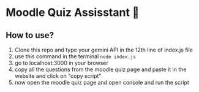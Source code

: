 # Moodle Quiz Assisstant 🧠
## How to use?
1. Clone this repo and type your gemini API in the 12th line of index.js file
2. use this command in the terminal 
   ```node index.js```
3. go to localhost:3000 in your browser
4. copy all the questions from the moodle quiz page and paste it in the website and click on "copy script"
5. now open the moodle quiz page and open console and run the script

